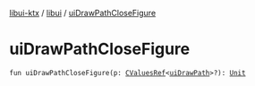 [libui-ktx](../index.md) / [libui](index.md) / [uiDrawPathCloseFigure](./ui-draw-path-close-figure.md)

# uiDrawPathCloseFigure

`fun uiDrawPathCloseFigure(p: `[`CValuesRef`](../kotlinx.cinterop/-c-values-ref/index.md)`<`[`uiDrawPath`](ui-draw-path.md)`>?): `[`Unit`](https://kotlinlang.org/api/latest/jvm/stdlib/kotlin/-unit/index.html)